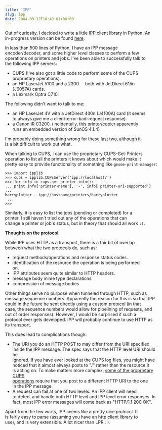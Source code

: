 ```yaml
---
title: 'IPP'
slug: ipp
date: 2004-03-12T10:49:01+08:00
---
```


Out of curiosity, I decided to write a little
[IPP](http://www.pwg.org/ipp/) client library in Python. An\
in-progress version can be found
[here](http://www.daa.com.au/~james/files/ipplib.py).

In less than 500 lines of Python, I have an IPP message\
encoder/decoder, and some higher level classes to perform a few\
operations on printers and jobs. I\'ve been able to successfully talk
to\
the following IPP servers:

-   CUPS (I\'ve also got a little code to perform some of the CUPS\
    proprietary operations).
-   an HP LaserJet 5100 and a 2300 \-- both with JetDirect 615n\
    (J6057A) cards.
-   a Lexmark Optra C710.

The following didn\'t want to talk to me:

-   an HP LaserJet 4V with a JetDirect 400n (J4100A) card (it seems\
    to always give me a client-error-bad-request response).
-   a Canon iR C3200. (incidentally, this printer/copier apparently\
    runs an embedded version of SunOS 4.1.4)

I\'m probably doing something wrong for these last two, although it\
is a bit difficult to work out what.

When talking to CUPS, I can use the proprietary CUPS-Get-Printers\
operation to list all the printers it knows about which would make it\
pretty easy to provide functionality of something like
`gnome-print-manager`:

    >>> import ipplib
    >>> cups = ipplib.CUPSServer('ipp://localhost/')
    >>> for info in cups.get_printer_info():
    ... print info['printer-name'], '-', info['printer-uri-supported']
    ...
    harryplotter - ipp://hostname/printers/harryplotter
     ...
    >>>

Similarly, it is easy to list the jobs (pending or completed) for a\
printer. I still haven\'t tried out any of the operations that can\
change a printer or job\'s status, but in theory that should all work
`:)`.

**Thoughts on the protocol**

While IPP uses HTTP as a transport, there is a fair bit of overlap\
between what the two protocols do, such as:

-   request methods/operations and response status codes.
-   identification of the resource the operation is being performed\
    on.
-   IPP attributes seem quite similar to HTTP headers.
-   message body mime type declarations
-   compression of message bodies

Other things serve no purpose when tunneled through HTTP, such as\
message sequence numbers. Apparently the reason for this is so that IPP\
could in the future be sent directly using a custom protocol (in that\
case, the sequence numbers would allow for pipelining of requests, and\
out of order responses). However, I would be surprised if such a\
protocol ever gets developed. IPP will probably continue to use HTTP as\
its transport.

This does lead to complications though:

-   The URI you do an HTTP POST to may differ from the URI specified\
    inside the IPP message. The spec says that the HTTP level URI should
    be\
    ignored. If you have ever looked at the CUPS log files, you might
    have\
    noticed that it almost always posts to \"/\" rather than the
    resource it\
    is acting on. To make matters more complex, [some of the proprietary
    CUPS\
    operations](http://www.cups.org/ipp.html#4_7) require that you post
    to a different HTTP URI to the one\
    in the IPP message.
-   A request can fail at one of two levels. An IPP client will need\
    to detect and handle both HTTP level and IPP level error responses.
    In\
    fact, most IPP error messages will come back as \"HTTP/1.1 200 OK\".

Apart from the few warts, IPP seems like a pretty nice protocol. It\
is fairly easy to parse (assuming you have an http client library to\
use), and is very extensible. A lot nicer than LPR `:)`.
